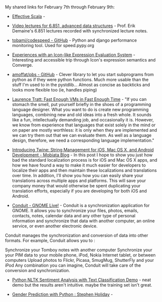 <!--
.. title: Links for February 7th through February 9th
.. date: 2012/02/09 14:46
.. slug: links-for-february-7th-through-february-9th
.. link:
.. description:
.. tags: links, best-practices, classification, compiler, data-structures, demo, generators, gnome, icon, ios, languages, lectures, linux, localization, mit, monitoring, nltk, osx, performance, pinboard-links, pl, programming, python, scala, scripting, sentiment, shell, sync, text-classification, tool, video-lectures, vm, web
-->


My shared links for February 7th through February 9th:






  * [Effective Scala](http://twitter.github.com/effectivescala/) - 


  * [Video lectures for 6.851, advanced data structures](http://courses.csail.mit.edu/6.851/spring12/lectures) - Prof. Erik Demaine's 6.851 lectures recorded with synchronized lecture notes.


  * [tobami/codespeed - GitHub](https://github.com/tobami/codespeed/) - Python and django performance monitoring tool. Used for speed.pypy.org


  * [Experiences with an Icon-like Expression Evaluation System](http://tratt.net/laurie/research/publications/html/tratt__experiences_with_an_icon_like_expression_evaluation_system/) - Interesting and accessible trip through Icon's expression semantics and Converge.


  * [amoffat/pbs - GitHub](https://github.com/amoffat/pbs) - Clever library to let you start subprograms from python as if they were python functions. Much more usable than the stuff I'm used to in the pystdlib...
Almost as concise as backticks and looks more flexible too (ie, handles piping)


  * [Laurence Tratt: Fast Enough VMs in Fast Enough Time](http://tratt.net/laurie/tech_articles/articles/fast_enough_vms_in_fast_enough_time) - "If you can stomach the smell, put yourself briefly in the shoes of a programming language designer. What you want to do is create new programming languages, combining new and old ideas into a fresh whole. It sounds like a fun, intellectually demanding job, and occasionally it is. However, we know from experience that languages that exist solely in the mind or on paper are mostly worthless: it is only when they are implemented and we can try them out that we can evaluate them. As well as a language design, therefore, we need a corresponding language implementation."


  * [Introducing Twine: String Management for iOS, Mac OS X, and Android Development - Mobiata Blog](http://www.mobiata.com/blog/2012/02/08/twine-string-management-ios-mac-os-x) - In this post I hope to show you just how bad the standard localization process is for iOS and Mac OS X apps, and how we have found a way to make it much easier for developers to localize their apps and then maintain these localizations and translations over time. In addition, I'll show you how you can easily share your translations across multiple apps and platforms. This will save your company money that would otherwise be spent duplicating your translation efforts, especially if you are developing for both iOS and Android.


  * [Conduit - GNOME Live!](http://live.gnome.org/Conduit) - Conduit is a synchronization application for GNOME. It allows you to synchronize your files, photos, emails, contacts, notes, calendar data and any other type of personal information and synchronize that data with another computer, an online service, or even another electronic device.

Conduit manages the synchronization and conversion of data into other formats. For example, Conduit allows you to :

Synchronize your Tomboy notes with another computer
Synchronize your your PIM data to your mobile phone, iPod, Nokia Internet tablet, or between computers
Upload photos to Flickr, Picasa, SmugMug, ShutterFly and your iPod
Any combination you can imagine, Conduit will take care of the conversion and synchronization.


  * [Python NLTK Sentiment Analysis with Text Classification Demo](http://text-processing.com/demo/sentiment/) - neat demo but the results aren't intuitive. maybe the training set isn't great.


  * [Gender Prediction with Python : Stephen Holiday](http://stephenholiday.com/articles/2011/gender-prediction-with-python/) - 



